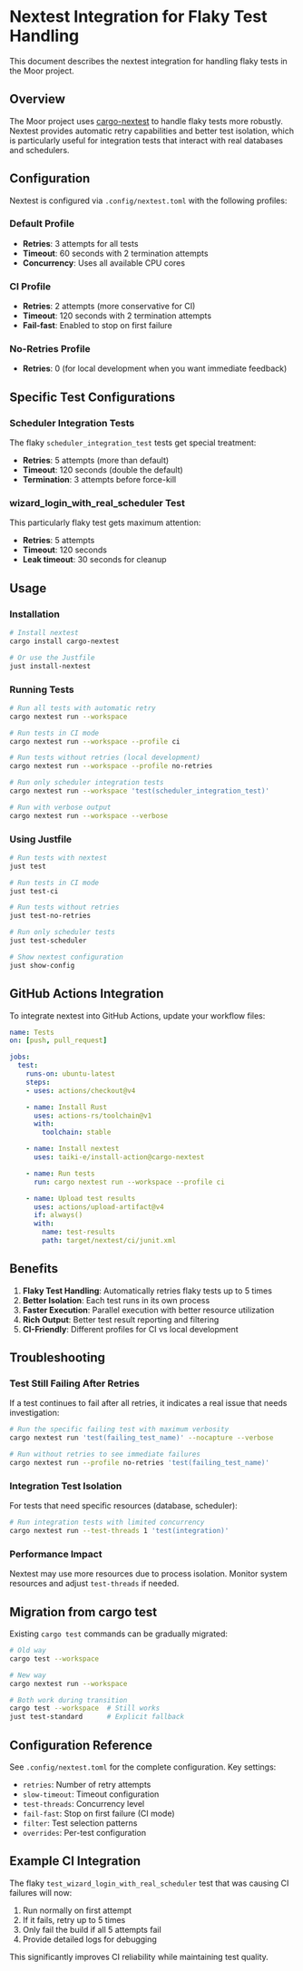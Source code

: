 # Nextest Integration for Flaky Test Handling

This document describes the nextest integration for handling flaky tests in the Moor project.

## Overview

The Moor project uses [cargo-nextest](https://nexte.st/) to handle flaky tests more robustly. Nextest provides automatic retry capabilities and better test isolation, which is particularly useful for integration tests that interact with real databases and schedulers.

## Configuration

Nextest is configured via `.config/nextest.toml` with the following profiles:

### Default Profile
- **Retries**: 3 attempts for all tests
- **Timeout**: 60 seconds with 2 termination attempts
- **Concurrency**: Uses all available CPU cores

### CI Profile
- **Retries**: 2 attempts (more conservative for CI)
- **Timeout**: 120 seconds with 2 termination attempts
- **Fail-fast**: Enabled to stop on first failure

### No-Retries Profile
- **Retries**: 0 (for local development when you want immediate feedback)

## Specific Test Configurations

### Scheduler Integration Tests
The flaky `scheduler_integration_test` tests get special treatment:
- **Retries**: 5 attempts (more than default)
- **Timeout**: 120 seconds (double the default)
- **Termination**: 3 attempts before force-kill

### wizard_login_with_real_scheduler Test
This particularly flaky test gets maximum attention:
- **Retries**: 5 attempts
- **Timeout**: 120 seconds
- **Leak timeout**: 30 seconds for cleanup

## Usage

### Installation

```bash
# Install nextest
cargo install cargo-nextest

# Or use the Justfile
just install-nextest
```

### Running Tests

```bash
# Run all tests with automatic retry
cargo nextest run --workspace

# Run tests in CI mode
cargo nextest run --workspace --profile ci

# Run tests without retries (local development)
cargo nextest run --workspace --profile no-retries

# Run only scheduler integration tests
cargo nextest run --workspace 'test(scheduler_integration_test)'

# Run with verbose output
cargo nextest run --workspace --verbose
```

### Using Justfile

```bash
# Run tests with nextest
just test

# Run tests in CI mode
just test-ci

# Run tests without retries
just test-no-retries

# Run only scheduler tests
just test-scheduler

# Show nextest configuration
just show-config
```

## GitHub Actions Integration

To integrate nextest into GitHub Actions, update your workflow files:

```yaml
name: Tests
on: [push, pull_request]

jobs:
  test:
    runs-on: ubuntu-latest
    steps:
    - uses: actions/checkout@v4

    - name: Install Rust
      uses: actions-rs/toolchain@v1
      with:
        toolchain: stable

    - name: Install nextest
      uses: taiki-e/install-action@cargo-nextest

    - name: Run tests
      run: cargo nextest run --workspace --profile ci

    - name: Upload test results
      uses: actions/upload-artifact@v4
      if: always()
      with:
        name: test-results
        path: target/nextest/ci/junit.xml
```

## Benefits

1. **Flaky Test Handling**: Automatically retries flaky tests up to 5 times
2. **Better Isolation**: Each test runs in its own process
3. **Faster Execution**: Parallel execution with better resource utilization
4. **Rich Output**: Better test result reporting and filtering
5. **CI-Friendly**: Different profiles for CI vs local development

## Troubleshooting

### Test Still Failing After Retries
If a test continues to fail after all retries, it indicates a real issue that needs investigation:

```bash
# Run the specific failing test with maximum verbosity
cargo nextest run 'test(failing_test_name)' --nocapture --verbose

# Run without retries to see immediate failures
cargo nextest run --profile no-retries 'test(failing_test_name)'
```

### Integration Test Isolation
For tests that need specific resources (database, scheduler):

```bash
# Run integration tests with limited concurrency
cargo nextest run --test-threads 1 'test(integration)'
```

### Performance Impact
Nextest may use more resources due to process isolation. Monitor system resources and adjust `test-threads` if needed.

## Migration from cargo test

Existing `cargo test` commands can be gradually migrated:

```bash
# Old way
cargo test --workspace

# New way
cargo nextest run --workspace

# Both work during transition
cargo test --workspace  # Still works
just test-standard      # Explicit fallback
```

## Configuration Reference

See `.config/nextest.toml` for the complete configuration. Key settings:

- `retries`: Number of retry attempts
- `slow-timeout`: Timeout configuration
- `test-threads`: Concurrency level
- `fail-fast`: Stop on first failure (CI mode)
- `filter`: Test selection patterns
- `overrides`: Per-test configuration

## Example CI Integration

The flaky `test_wizard_login_with_real_scheduler` test that was causing CI failures will now:

1. Run normally on first attempt
2. If it fails, retry up to 5 times
3. Only fail the build if all 5 attempts fail
4. Provide detailed logs for debugging

This significantly improves CI reliability while maintaining test quality.
